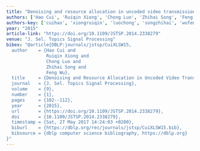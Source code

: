 ```yaml
---
title: "Denoising and resource allocation in uncoded video transmission"
authors: ['Hao Cui', 'Ruiqin Xiong', 'Chong Luo', 'Zhihai Song', 'Feng Wu']
authors-key: ['cuihao', 'xiongruiqin', 'luochong', 'songzhihai', 'wufeng']
year: "2015"
article-link: "https://doi.org/10.1109/JSTSP.2014.2338279"
venue: "J. Sel. Topics Signal Processing"
bibex: "@article{DBLP:journals/jstsp/CuiXLSW15,
  author    = {Hao Cui and
               Ruiqin Xiong and
               Chong Luo and
               Zhihai Song and
               Feng Wu},
  title     = {Denoising and Resource Allocation in Uncoded Video Transmission},
  journal   = {J. Sel. Topics Signal Processing},
  volume    = {9},
  number    = {1},
  pages     = {102--112},
  year      = {2015},
  url       = {https://doi.org/10.1109/JSTSP.2014.2338279},
  doi       = {10.1109/JSTSP.2014.2338279},
  timestamp = {Sat, 27 May 2017 14:24:03 +0200},
  biburl    = {https://dblp.org/rec/journals/jstsp/CuiXLSW15.bib},
  bibsource = {dblp computer science bibliography, https://dblp.org}
}"
---
```

